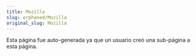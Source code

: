 ```yaml
---
title: Mozilla
slug: orphaned/Mozilla
original_slug: Mozilla
---
```


Esta página fue auto-generada ya que un usuario creó una sub-página a esta página.
